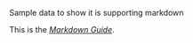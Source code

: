 Sample data to show it is supporting markdown 

This is the *[Markdown Guide](https://www.markdownguide.org)*.
